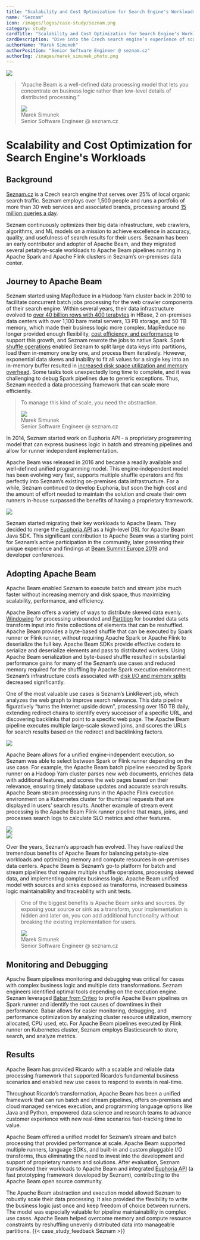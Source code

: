 ```yaml
---
title: "Scalability and Cost Optimization for Search Engine's Workloads"
name: "Seznam"
icon: /images/logos/case-study/seznam.png
category: study
cardTitle: "Scalability and Cost Optimization for Search Engine's Workloads"
cardDescription: "Dive into the Czech search engine’s experience of scaling the on-premises infrastructure to learn more about the benefits of byte-based data shuffling and the use cases where Apache Beam portability and abstraction bring the utmost value."
authorName: "Marek Simunek"
authorPosition: "Senior Software Engineer @ seznam.cz"
authorImg: /images/marek_simunek_photo.png
---
```

<!--
Licensed under the Apache License, Version 2.0 (the "License");
you may not use this file except in compliance with the License.
You may obtain a copy of the License at

http://www.apache.org/licenses/LICENSE-2.0

Unless required by applicable law or agreed to in writing, software
distributed under the License is distributed on an "AS IS" BASIS,
WITHOUT WARRANTIES OR CONDITIONS OF ANY KIND, either express or implied.
See the License for the specific language governing permissions and
limitations under the License.
-->
<div class="case-study-opinion">
    <div class="case-study-opinion-img">
        <img src="/images/logos/case-study/seznam.png"/>
    </div>
    <blockquote class="case-study-quote-block">
      <p class="case-study-quote-text">
        “Apache Beam is a well-defined data processing model that lets you concentrate on business logic rather than low-level details of distributed processing.”
      </p>
      <div class="case-study-quote-author">
        <div class="case-study-quote-author-img">
            <img src="/images/marek_simunek_photo.png">
        </div>
        <div class="case-study-quote-author-info">
            <div class="case-study-quote-author-name">
              Marek Simunek
            </div>
            <div class="case-study-quote-author-position">
              Senior Software Engineer @ seznam.cz
            </div>
        </div>
      </div>
    </blockquote>
</div>
<div class="case-study-post">

# Scalability and Cost Optimization for Search Engine's Workloads

## Background

[Seznam.cz](https://www.seznam.cz/) is a Czech search engine that serves over 25% of local organic search traffic.
Seznam employs over 1,500 people and runs a portfolio of more than 30 web services and associated brands,
processing around [15 million queries a day](https://www.searchenginejournal.com/seznam-interview/302851/#close).

Seznam continuously optimizes their big data infrastructure, web crawlers, algorithms,
and ML models on a mission to achieve excellence in accuracy, quality, and usefulness of search results for their users.
Seznam has been an early contributor and adopter of Apache Beam, and they migrated several petabyte-scale workloads
to Apache Beam pipelines running in Apache Spark and Apache Flink clusters in Seznam’s on-premises data center.

## Journey to Apache Beam

Seznam started using MapReduce in a Hadoop Yarn cluster back in 2010 to facilitate concurrent batch jobs processing
for the web crawler components of their search engine.
Within several years, their data infrastructure evolved to [over 40 billion rows with 400 terabytes](https://www.youtube.com/watch?v=rJIpva0tD0g)
in HBase, 2 on-premises data centers with over 1,100 bare metal servers, 13 PB storage, and 50 TB memory, which made their business logic more complex.
MapReduce no longer provided enough flexibility, [cost efficiency, and performance](https://youtu.be/rJIpva0tD0g?t=130)
to support this growth, and Seznam rewrote the jobs to native Spark.
Spark [shuffle operations](https://spark.apache.org/docs/latest/rdd-programming-guide.html#shuffle-operations)
enabled Seznam to split large data keys into partitions, load them in-memory one by one, and process them iteratively.
However, exponential data skews and inability to fit all values for a single key into an in-memory buffer resulted in
[increased disk space utilization and memory overhead](https://spark.apache.org/docs/latest/rdd-programming-guide.html#performance-impact).
Some tasks took unexpectedly long time to complete, and it was challenging
to debug Spark pipelines due to generic exceptions. Thus, Seznam needed a data processing framework that can scale more efficiently.

<blockquote class="case-study-quote-block case-study-quote-wrapped">
  <p class="case-study-quote-text">
    To manage this kind of scale, you need the abstraction.
  </p>
  <div class="case-study-quote-author">
    <div class="case-study-quote-author-img">
        <img src="/images/marek_simunek_photo.png">
    </div>
    <div class="case-study-quote-author-info">
        <div class="case-study-quote-author-name">
          Marek Simunek
        </div>
        <div class="case-study-quote-author-position">
          Senior Software Engineer @ seznam.cz
        </div>
    </div>
  </div>
</blockquote>

In 2014, Seznam started work on Euphoria API - a proprietary programming model that can express business logic
in batch and streaming pipelines and allow for runner independent implementation.

Apache Beam was released in 2016 and became a readily available and well-defined unified programming model.
This engine-independent model has been evolving very fast, supports multiple shuffle operators and fits perfectly
into Seznam’s existing on-premises data infrastructure. For a while, Seznam continued to develop Euphoria,
but soon the high cost and the amount of effort needed to maintain the solution and create their own
runners in-house surpassed the benefits of having a proprietary framework.

<div class="post-scheme">
    <img src="/images/seznam_scheme_1.png">
</div>

Seznam started migrating their key workloads to Apache Beam.
They decided to merge the [Euphoria API](https://beam.apache.org/documentation/sdks/java/euphoria/)
as a high-level DSL for Apache Beam Java SDK.
This significant contribution to Apache Beam was a starting point for Seznam’s active participation in the community,
later presenting their unique experience and findings at [Beam Summit Europe 2019](https://www.youtube.com/watch?v=ZIFtmx8nBow)
and developer conferences.

## Adopting Apache Beam

Apache Beam enabled Seznam to execute batch and stream jobs much faster without increasing memory and disk space,
thus maximizing scalability, performance, and efficiency.

Apache Beam offers a variety of ways to distribute skewed data evenly.
[Windowing](https://beam.apache.org/documentation/programming-guide/#windowing)
for processing unbounded and [Partition](https://beam.apache.org/documentation/transforms/java/elementwise/partition/)
for bounded data sets transform input into finite
collections of elements that can be reshuffled. Apache Beam provides a byte-based shuffle that can be
executed by Spark runner or Flink runner, without requiring Apache Spark or Apache Flink to deserialize the full key.
Apache Beam SDKs provide effective coders to serialize and deserialize elements and pass to distributed workers.
Using Apache Beam serialization and byte-based shuffle resulted in substantial performance gains for many of the
Seznam’s use cases and reduced memory required for the shuffling by Apache Spark execution environment.
Seznam’s infrastructure costs associated with [disk I/O and memory splits](https://youtu.be/rJIpva0tD0g?t=522)
decreased significantly.

One of the most valuable use cases is Seznam’s LinkRevert job, which analyzes the web graph to improve search relevance.
This data pipeline figuratively “turns the Internet upside down”, processing over 150 TB daily,
extending redirect chains to identify every successor of a specific URL, and discovering backlinks that point to a specific web page.
The Apache Beam pipeline executes multiple large-scale skewed joins, and scores the URLs for search results based on the redirect and backlinking factors.

<div class="post-scheme">
    <img src="/images/seznam_scheme_2.png">
</div>

Apache Beam allows for a unified engine-independent execution, so Seznam was able to select between
Spark or Flink runner depending on the use case. For example, the Apache Beam batch pipeline executed by
Spark runner on a Hadoop Yarn cluster parses new web documents, enriches data with additional features,
and scores the web pages based on their relevance, ensuring timely database updates and accurate search results.
Apache Beam stream processing runs in the Apache Flink execution environment on a Kubernetes cluster for thumbnail
requests that are displayed in users’ search results. Another example of stream event processing is the Apache Beam Flink
runner pipeline that maps, joins, and processes search logs to calculate SLO metrics and other features.

<div class="post-scheme">
    <img src="/images/seznam_scheme_3.png">
</div>
<div class="post-scheme">
    <img src="/images/seznam_scheme_4.png">
</div>

Over the years, Seznam’s approach has evolved. They have realized the tremendous benefits of Apache Beam
for balancing petabyte-size workloads and optimizing memory and compute resources in on-premises data centers.
Apache Beam is Seznam’s go-to platform for batch and stream pipelines that require multiple shuffle operations,
processing skewed data, and implementing complex business logic. Apache Beam unified model with sources
and sinks exposed as transforms, increased business logic maintainability and traceability with unit tests.

<blockquote class="case-study-quote-block case-study-quote-wrapped">
  <p class="case-study-quote-text">
    One of the biggest benefits is Apache Beam sinks and sources. By exposing your source or sink as a transform, your implementation is hidden and later on, you can add additional functionality without breaking the existing implementation for users.
  </p>
  <div class="case-study-quote-author">
    <div class="case-study-quote-author-img">
        <img src="/images/marek_simunek_photo.png">
    </div>
    <div class="case-study-quote-author-info">
        <div class="case-study-quote-author-name">
          Marek Simunek
        </div>
        <div class="case-study-quote-author-position">
          Senior Software Engineer @ seznam.cz
        </div>
    </div>
  </div>
</blockquote>

## Monitoring and Debugging

Apache Beam pipelines monitoring and debugging was critical for cases with complex business logic and
multiple data transformations. Seznam engineers identified optimal tools depending on the execution engine.
Seznam leveraged [Babar from Criteo](https://github.com/criteo/babar) to profile Apache Beam pipelines
on Spark runner and identify the root causes
of downtimes in their performance. Babar allows for easier monitoring, debugging, and performance optimization
by analyzing cluster resource utilization, memory allocated, CPU used, etc. For Apache Beam pipelines executed by Flink runner
on Kubernetes cluster, Seznam employs Elasticsearch to store, search, and analyze metrics.

## Results

Apache Beam has provided Ricardo with a scalable and reliable data processing framework that supported Ricardo’s
fundamental business scenarios and enabled new use cases to respond to events in real-time.

Throughout Ricardo’s transformation, Apache Beam has been a unified framework that can run batch and stream pipelines,
offers on-premises and cloud managed services execution, and programming language options like Java and Python,
empowered data science and research teams to advance customer experience with new real-time scenarios fast-tracking time
to value.

Apache Beam offered a unified model for Seznam’s stream and batch processing that provided performance at scale.
Apache Beam supported multiple runners, language SDKs, and built-in and custom pluggable I/O transforms,
thus eliminating the need to invest into the development and support of proprietary runners and solutions.
After evaluation, Seznam transitioned their workloads to Apache Beam and integrated
[Euphoria API](https://beam.apache.org/documentation/sdks/java/euphoria/)
(a fast prototyping framework developed by Seznam), contributing to the Apache Beam open source community.

The Apache Beam abstraction and execution model allowed Seznam to robustly scale their data processing.
It also provided the flexibility to write the business logic just once and keep freedom of choice between runners.
The model was especially valuable for pipeline maintainability in complex use cases.
Apache Beam helped overcome memory and compute resource constraints by reshuffling unevenly distributed data into manageable partitions.
{{< case_study_feedback Seznam >}}
</div>
<div class="clear-nav"></div>
